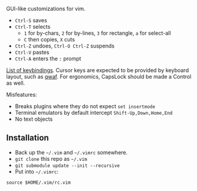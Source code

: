 GUI-like customizations for vim.

- `Ctrl-S` saves
- `Ctrl-T` selects
  * `1` for by-chars, `2` for by-lines, `3` for rectangle, `a` for select-all
  * `C` then copies, `X` cuts
- `Ctrl-Z` undoes, `Ctrl-O Ctrl-Z` suspends
- `Ctrl-V` pastes
- `Ctrl-A` enters the `:` prompt

[List of keybindings](SHORTCUTS.txt).  Cursor keys are expected to be provided
by keyboard layout, such as [qwaf](https://github.com/forgottenswitch/qwaf).
For ergonomics, CapsLock should be made a Control as well.

Misfeatures:
* Breaks plugins where they do not expect `set insertmode`
* Terminal emulators by default intercept `Shift-Up,Down,Home,End`
* No text objects

Installation
------------
- Back up the `~/.vim` and `~/.vimrc` somewhere.
- `git clone` this repo as `~/.vim`
- `git submodule update --init --recursive`
- Put into `~/.vimrc`:
```
source $HOME/.vim/rc.vim
```
